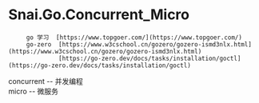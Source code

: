 # Snai.Go.Concurrent_Micro
         go 学习  [https://www.topgoer.com/](https://www.topgoer.com/)  
         go-zero  [https://www.w3cschool.cn/gozero/gozero-ismd3nlx.html](https://www.w3cschool.cn/gozero/gozero-ismd3nlx.html)  
                  [https://go-zero.dev/docs/tasks/installation/goctl](https://go-zero.dev/docs/tasks/installation/goctl)  

concurrent -- 并发编程  
micro -- 微服务  
